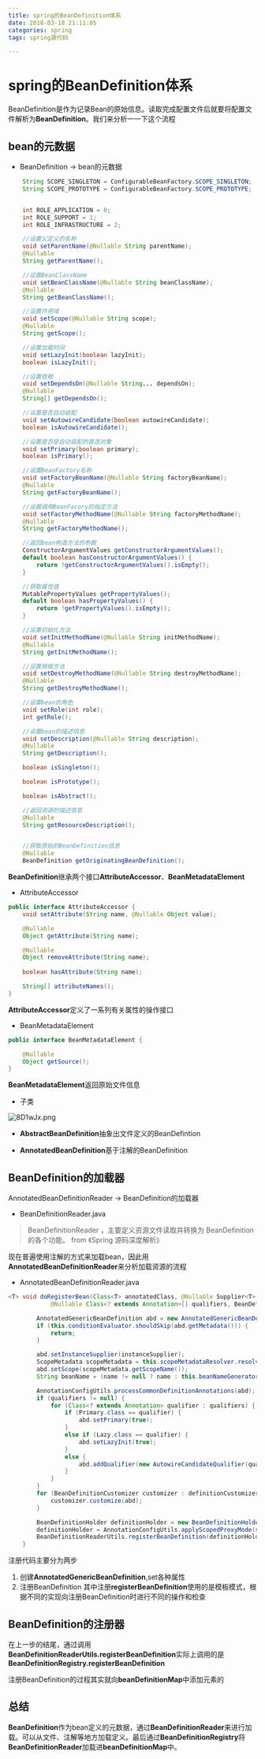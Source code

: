 ```yaml
---
title: spring的BeanDefinition体系
date: 2018-03-18 21:11:05
categories: spring
tags: spring源代码

---
```

# spring的BeanDefinition体系

BeanDefinition是作为记录Bean的原始信息。读取完成配置文件后就要将配置文件解析为**BeanDefinition**。我们来分析一一下这个流程

## bean的元数据

- BeanDefinition -> bean的元数据
```java
    String SCOPE_SINGLETON = ConfigurableBeanFactory.SCOPE_SINGLETON;
    String SCOPE_PROTOTYPE = ConfigurableBeanFactory.SCOPE_PROTOTYPE;


    int ROLE_APPLICATION = 0;
    int ROLE_SUPPORT = 1;
    int ROLE_INFRASTRUCTURE = 2;

    //设置父定义的名称
    void setParentName(@Nullable String parentName);
    @Nullable
    String getParentName();

    //设置BeanClassName
    void setBeanClassName(@Nullable String beanClassName);
    @Nullable
    String getBeanClassName();

    //设置作用域
    void setScope(@Nullable String scope);
    @Nullable
    String getScope();

    //设置加载时间
    void setLazyInit(boolean lazyInit);
    boolean isLazyInit();

    //设置依赖
    void setDependsOn(@Nullable String... dependsOn);
    @Nullable
    String[] getDependsOn();

    //设置是否自动装配
    void setAutowireCandidate(boolean autowireCandidate);
    boolean isAutowireCandidate();

    //设置是否是自动装配的首选对象
    void setPrimary(boolean primary);
    boolean isPrimary();

    //设置BeanFactory名称
    void setFactoryBeanName(@Nullable String factoryBeanName);
    @Nullable
    String getFactoryBeanName();

    //设置调用BeanFacory的指定方法
    void setFactoryMethodName(@Nullable String factoryMethodName);
    @Nullable
    String getFactoryMethodName();

    //返回bean构造方法的参数
    ConstructorArgumentValues getConstructorArgumentValues();
    default boolean hasConstructorArgumentValues() {
        return !getConstructorArgumentValues().isEmpty();
    }

    //获取属性值
    MutablePropertyValues getPropertyValues();
    default boolean hasPropertyValues() {
        return !getPropertyValues().isEmpty();
    }

    //设置初始化方法
    void setInitMethodName(@Nullable String initMethodName);
    @Nullable
    String getInitMethodName();

    //设置销毁方法
    void setDestroyMethodName(@Nullable String destroyMethodName);
    @Nullable
    String getDestroyMethodName();

    //设置bean的角色
    void setRole(int role);
    int getRole();

    //设置bean的描述信息
    void setDescription(@Nullable String description);
    @Nullable
    String getDescription();

    boolean isSingleton();

    boolean isPrototype();

    boolean isAbstract();

    //返回资源的描述信息
    @Nullable
    String getResourceDescription();


    //获取原始的BeanDefinition信息
    @Nullable
    BeanDefinition getOriginatingBeanDefinition();

```

**BeanDefinition**继承两个接口**AttributeAccessor**、**BeanMetadataElement**

- AttributeAccessor

```java
public interface AttributeAccessor {
	void setAttribute(String name, @Nullable Object value);

	@Nullable
	Object getAttribute(String name);

	@Nullable
	Object removeAttribute(String name);
	
	boolean hasAttribute(String name);

	String[] attributeNames();
}
```
**AttributeAccessor**定义了一系列有关属性的操作接口

- BeanMetadataElement

```java
public interface BeanMetadataElement {

	@Nullable
	Object getSource();
}
```
**BeanMetadataElement**返回原始文件信息

- 子类

![8D1wJx.png](https://s1.ax1x.com/2020/03/18/8D1wJx.png)

- **AbstractBeanDefinition**抽象出文件定义的BeanDefintion

- **AnnotatedBeanDefinition**基于注解的BeanDefinition


## BeanDefinition的加载器

AnnotatedBeanDefinitionReader -> BeanDefinition的加载器


- BeanDefinitionReader.java

> BeanDefinitionReader ，主要定义资源文件读取并转换为 BeanDefinition 的各个功能。 from 《Spring 源码深度解析》

现在普遍使用注解的方式来加载bean，因此用**AnnotatedBeanDefinitionReader**来分析加载资源的流程

- AnnotatedBeanDefinitionReader.java
```java
<T> void doRegisterBean(Class<T> annotatedClass, @Nullable Supplier<T> instanceSupplier, @Nullable String name,
			@Nullable Class<? extends Annotation>[] qualifiers, BeanDefinitionCustomizer... definitionCustomizers) {

		AnnotatedGenericBeanDefinition abd = new AnnotatedGenericBeanDefinition(annotatedClass);
		if (this.conditionEvaluator.shouldSkip(abd.getMetadata())) {
			return;
		}

		abd.setInstanceSupplier(instanceSupplier);
		ScopeMetadata scopeMetadata = this.scopeMetadataResolver.resolveScopeMetadata(abd);
		abd.setScope(scopeMetadata.getScopeName());
		String beanName = (name != null ? name : this.beanNameGenerator.generateBeanName(abd, this.registry));

		AnnotationConfigUtils.processCommonDefinitionAnnotations(abd);
		if (qualifiers != null) {
			for (Class<? extends Annotation> qualifier : qualifiers) {
				if (Primary.class == qualifier) {
					abd.setPrimary(true);
				}
				else if (Lazy.class == qualifier) {
					abd.setLazyInit(true);
				}
				else {
					abd.addQualifier(new AutowireCandidateQualifier(qualifier));
				}
			}
		}
		for (BeanDefinitionCustomizer customizer : definitionCustomizers) {
			customizer.customize(abd);
		}

		BeanDefinitionHolder definitionHolder = new BeanDefinitionHolder(abd, beanName);
		definitionHolder = AnnotationConfigUtils.applyScopedProxyMode(scopeMetadata, definitionHolder, this.registry);
		BeanDefinitionReaderUtils.registerBeanDefinition(definitionHolder, this.registry);
	}
```
注册代码主要分为两步
1. 创建**AnnotatedGenericBeanDefinition**,set各种属性
2. 注册BeanDefinition
其中注册**registerBeanDefinition**使用的是模板模式，根据不同的实现向注册BeanDefinition时进行不同的操作和检查


## BeanDefinition的注册器
在上一步的结尾，通过调用**BeanDefinitionReaderUtils.registerBeanDefinition**实际上调用的是**BeanDefinitionRegistry.registerBeanDefinition**

注册BeanDefinition的过程其实就向**beanDefinitionMap**中添加元素的




## 总结

**BeanDefinition**作为bean定义的元数据，通过**BeanDefinitionReader**来进行加载。可以从文件、注解等地方加载定义。最后通过**BeanDefinitionRegistry**将**BeanDefinitionReader**加载进**beanDefinitionMap**中。


